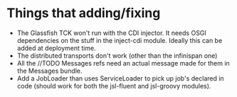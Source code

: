 # Things that adding/fixing

- The Glassfish TCK won't run with the CDI injector. It needs OSGI
  dependencies on the stuff in the inject-cdi module. Ideally this can
  be added at deployment time.
- The distributed transports don't work (other than the infinispan one)
- All the //TODO Messages refs need an actual message made for them in
  the Messages bundle.
- Add a JobLoader than uses ServiceLoader to pick up job's declared in
  code (should work for both the jsl-fluent and jsl-groovy modules).
